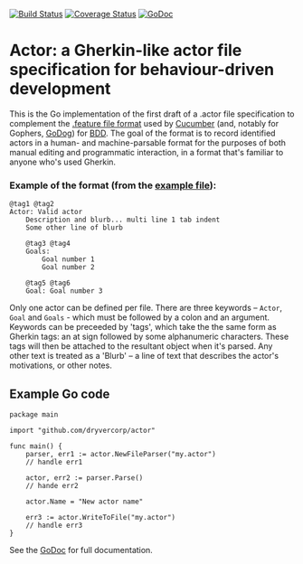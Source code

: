 [![Build Status](https://travis-ci.org/dryvercorp/actor.svg?branch=master)](https://travis-ci.org/dryvercorp/actor) [![Coverage Status](https://coveralls.io/repos/dryvercorp/actor/badge.svg?branch=master&service=github&cachebreak)](https://coveralls.io/github/dryvercorp/actor?branch=master) [![GoDoc](https://godoc.org/github.com/dryvercorp/actor?status.svg)](https://godoc.org/github.com/dryvercorp/actor) 

# Actor: a Gherkin-like actor file specification for behaviour-driven development

This is the Go implementation of the first draft of a .actor file specification to complement the [.feature file format](https://github.com/cucumber/gherkin3) used by [Cucumber](https://cucumber.io/) (and, notably for Gophers, [GoDog](http://data-dog.github.io/godog/)) for [BDD](http://inviqa.com/insights/bdd-guide).  The goal of the format is to record identified actors in a human- and machine-parsable format for the purposes of both manual editing and programmatic interaction, in a format that's familiar to anyone who's used Gherkin.

### Example of the format (from the [example file](https://github.com/dryvercorp/actor/blob/master/examples/valid.actor)):

```
@tag1 @tag2
Actor: Valid actor
    Description and blurb... multi line 1 tab indent
    Some other line of blurb

    @tag3 @tag4
    Goals:
        Goal number 1
        Goal number 2
    
    @tag5 @tag6
    Goal: Goal number 3
```
Only one actor can be defined per file. There are three keywords – `Actor`, `Goal` and `Goals` - which must be followed by a colon and an argument. Keywords can be preceeded by 'tags', which take the the same form as Gherkin tags: an at sign followed by some alphanumeric characters. These tags will then be attached to the resultant object when it's parsed. Any other text is treated as a 'Blurb' – a line of text that describes the actor's motivations, or other notes.

## Example Go code

```
package main

import "github.com/dryvercorp/actor"

func main() {
    parser, err1 := actor.NewFileParser("my.actor")
    // handle err1
    
    actor, err2 := parser.Parse()
    // hande err2
    
    actor.Name = "New actor name"
    
    err3 := actor.WriteToFile("my.actor")
    // handle err3
}
```
See the [GoDoc](https://godoc.org/github.com/dryvercorp/actor) for full documentation.


